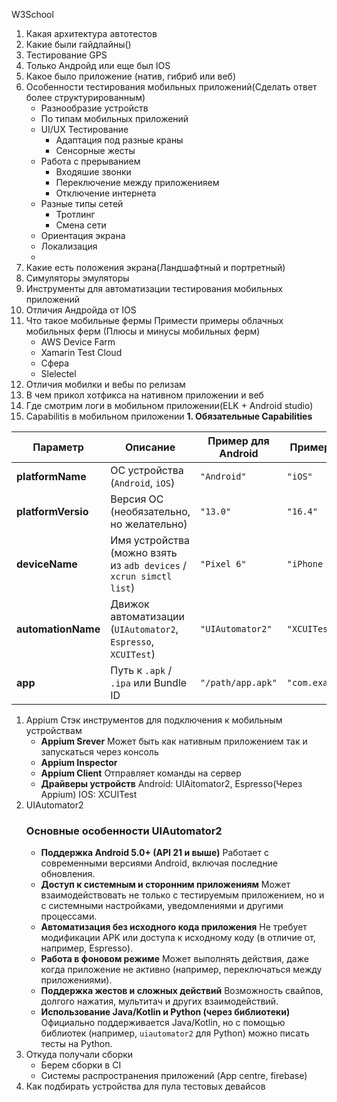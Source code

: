 W3School
1. Какая архитектура автотестов
2. Какие были гайдлайны()
3. Тестирование GPS
4. Только Андройд или еще был IOS
5. Какое было приложение (натив, гибриб или веб)
6. Особенности тестирования мобильных приложений(Сделать ответ более структурированным)
	- Разнообразие устройств
	- По типам мобильных приложений
	- UI/UX Тестирование
		- Адаптация под разные краны
		- Сенсорные жесты
	- Работа с прерыванием 
		- Входяшие звонки
		- Переключение между приложенияем
		- Отключение интернета
	- Разные типы сетей
		- Тротлинг
		- Смена сети
	- Ориентация экрана
	- Локализация
	- 
7. Какие есть положения экрана(Ландшафтный и портретный)
8. Симуляторы эмуляторы
9. Инструменты для автоматизации тестирования мобильных приложений
10. Отличия Андройда от IOS 
11. Что такое мобильные фермы Примести примеры облачных мобильных ферм (Плюсы и минусы мобильных ферм)
	- AWS Device Farm
	- Xamarin Test Cloud
	- Сфера
	- Slelectel
12. Отличия мобилки и вебы по релизам
13. В чем прикол хотфикса на нативном приложении и веб
14. Где смотрим логи в мобильном приложении(ELK + Android studio)
15. Capabilitis в мобильном приложении
	 **1. Обязательные Capabilities**

| Параметр           | Описание                                                            | Пример для Android | Пример для iOS      |
| ------------------ | ------------------------------------------------------------------- | ------------------ | ------------------- |
| **platformName**   | ОС устройства (`Android`, `iOS`)                                    | `"Android"`        | `"iOS"`             |
| **platformVersio** | Версия ОС (необязательно, но желательно)                            | `"13.0"`           | `"16.4"`            |
| **deviceName**     | Имя устройства (можно взять из `adb devices` / `xcrun simctl list`) | `"Pixel 6"`        | `"iPhone 14"`       |
| **automationName** | Движок автоматизации (`UIAutomator2`, `Espresso`, `XCUITest`)       | `"UIAutomator2"`   | `"XCUITest"`        |
| **app**            | Путь к `.apk` / `.ipa` или Bundle ID                                | `"/path/app.apk"`  | `"com.example.app"` |

1. Appium Стэк инструментов для подключения к мобильным устройствам 
	- **Appium Srever**
		Может быть как нативным приложением так и запускаться через консоль
	- **Appium Inspector**
	- **Appium Client**
		Отправляет команды на сервер 
	- **Драйверы устройств**
		Android: UIAitomator2, Espresso(Через Appium)
		IOS: XCUITest
2. UIAutomator2
	### **Основные особенности UIAutomator2**
	-  **Поддержка Android 5.0+ (API 21 и выше)**
	    Работает с современными версиями Android, включая последние обновления.
	- **Доступ к системным и сторонним приложениям**
	    Может взаимодействовать не только с тестируемым приложением, но и с системными настройками, уведомлениями и другими процессами.
	-  **Автоматизация без исходного кода приложения**
	    Не требует модификации APK или доступа к исходному коду (в отличие от, например, Espresso).
	-  **Работа в фоновом режиме**
	    Может выполнять действия, даже когда приложение не активно (например, переключаться между приложениями).
	-  **Поддержка жестов и сложных действий**
	    Возможность свайпов, долгого нажатия, мультитач и других взаимодействий.
	-  **Использование Java/Kotlin и Python (через библиотеки)**
		Официально поддерживается Java/Kotlin, но с помощью библиотек (например, `uiautomator2` для Python) можно писать тесты на Python.
3. Откуда получали сборки
	- Берем сборки в CI 
	- Системы распространения приложений (App centre, firebase) 
4. Как подбирать устройства для пула тестовых девайсов